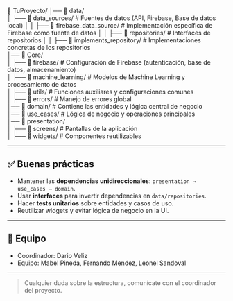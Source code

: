 📁 TuProyecto/
│── 📁 data/  
│ ├── 📁 data_sources/ # Fuentes de datos (API, Firebase, Base de datos local)
│ │ ├── 📁 firebase_data_source/ # Implementación específica de Firebase como fuente de datos
│ │ ├── 📁 repositories/ # Interfaces de repositorios
│ │ ├── 📁 implements_repository/ # Implementaciones concretas de los repositorios  
│── 📁 Core/  
│ ├── 📁 firebase/ # Configuración de Firebase (autenticación, base de datos, almacenamiento)  
│ ├── 📁 machine_learning/ # Modelos de Machine Learning y procesamiento de datos  
│ ├── 📁 utils/ # Funciones auxiliares y configuraciones comunes  
│ ├── 📁 errors/ # Manejo de errores global  
│── 📁 domain/ # Contiene las entidades y lógica central de negocio  
│── 📁 use_cases/ # Lógica de negocio y operaciones principales  
│── 📁 presentation/  
│ ├── 📁 screens/ # Pantallas de la aplicación  
│ ├── 📁 widgets/ # Componentes reutilizables

---

## ✅ Buenas prácticas

- Mantener las **dependencias unidireccionales**: `presentation → use_cases → domain`.
- Usar **interfaces** para invertir dependencias en `data/repositories`.
- Hacer **tests unitarios** sobre entidades y casos de uso.
- Reutilizar widgets y evitar lógica de negocio en la UI.

---

## 👥 Equipo

- Coordinador: Dario Veliz
- Equipo: Mabel Pineda, Fernando Mendez, Leonel Sandoval

---

> Cualquier duda sobre la estructura, comunícate con el coordinador del proyecto.
